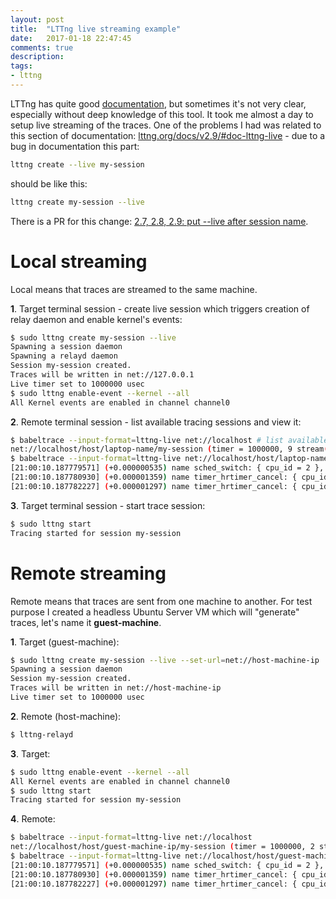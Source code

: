 ```yaml
---
layout: post
title:  "LTTng live streaming example"
date:   2017-01-18 22:47:45
comments: true
description: 
tags: 
- lttng
---
```


LTTng has quite good [documentation](http://lttng.org/docs/v2.9/), but sometimes it's not very clear, especially without deep knowledge of this tool. It took me almost a day to setup live streaming of the traces. One of the problems I had  was related to this section of documentation: [lttng.org/docs/v2.9/#doc-lttng-live](http://lttng.org/docs/v2.9/#doc-lttng-live) - due to a bug in documentation this part:

```bash
lttng create --live my-session
```

should be like this:

```bash
lttng create my-session --live
```

There is a PR for this change: [2.7, 2.8, 2.9: put --live after session name](https://github.com/lttng/lttng-docs/pull/19). 

# Local streaming

Local means that traces are streamed to the same machine.

**1**. Target terminal session - create live session which triggers creation of relay daemon and enable kernel's events:

```bash
$ sudo lttng create my-session --live
Spawning a session daemon
Spawning a relayd daemon
Session my-session created.
Traces will be written in net://127.0.0.1
Live timer set to 1000000 usec
$ sudo lttng enable-event --kernel --all
All Kernel events are enabled in channel channel0
```

**2**. Remote terminal session - list available tracing sessions and view it:

```bash
$ babeltrace --input-format=lttng-live net://localhost # list available tracing sessiong
net://localhost/host/laptop-name/my-session (timer = 1000000, 9 stream(s), 0 client(s) connected)
$ babeltrace --input-format=lttng-live net://localhost/host/laptop-name/my-session
[21:00:10.187779571] (+0.000000535) name sched_switch: { cpu_id = 2 }, ...
[21:00:10.187780930] (+0.000001359) name timer_hrtimer_cancel: { cpu_id...
[21:00:10.187782227] (+0.000001297) name timer_hrtimer_cancel: { cpu_id...
```

**3**. Target terminal session - start trace session:

```bash
$ sudo lttng start
Tracing started for session my-session
```

# Remote streaming

Remote means that traces are sent from one machine to another. For test purpose I created a headless Ubuntu Server VM which will "generate" traces, let's name it **guest-machine**.  

**1**. Target (guest-machine):

```bash
$ sudo lttng create my-session --live --set-url=net://host-machine-ip
Spawning a session daemon
Session my-session created.
Traces will be written in net://host-machine-ip
Live timer set to 1000000 usec
```

**2**. Remote (host-machine):

```bash
$ lttng-relayd
```

**3**. Target:

```bash
$ sudo lttng enable-event --kernel --all
All Kernel events are enabled in channel channel0
$ sudo lttng start
Tracing started for session my-session
```

**4**. Remote:

```bash
$ babeltrace --input-format=lttng-live net://localhost
net://localhost/host/guest-machine-ip/my-session (timer = 1000000, 2 stream(s), 0 client(s) connected)
$ babeltrace --input-format=lttng-live net://localhost/host/guest-machine-ip/my-session
[21:00:10.187779571] (+0.000000535) name sched_switch: { cpu_id = 2 }, ...
[21:00:10.187780930] (+0.000001359) name timer_hrtimer_cancel: { cpu_id...
[21:00:10.187782227] (+0.000001297) name timer_hrtimer_cancel: { cpu_id...
```
